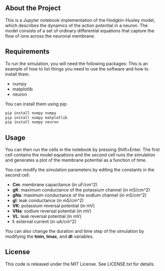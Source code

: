 ## About the Project
This is a Jupyter notebook implementation of the Hodgkin-Huxley model, which describes the dynamics of the action potential in a neuron. The model consists of a set of ordinary differential equations that capture the flow of ions across the neuronal membrane.

## Requirements
To run the simulation, you will need the following packages:
This is an example of how to list things you need to use the software and how to install them.
* numpy
* matplotlib
* neuron

You can install them using pip:
  ```sh
  pip install numpy numpy
  pip install numpy matplotlib
  pip install numpy neuron
  ```
  
## Usage
You can then run the cells in the notebook by pressing Shift+Enter. The first cell contains the model equations and the second cell runs the simulation and generates a plot of the membrane potential as a function of time.

You can modify the simulation parameters by editing the constants in the second cell:

* **Cm**: membrane capacitance (in uF/cm^2)
* **gK**: maximum conductance of the potassium channel (in mS/cm^2)
* **gNa**: maximum conductance of the sodium channel (in mS/cm^2)
* **gl**: leak conductance (in mS/cm^2)
* **VK**: potassium reversal potential (in mV)
* **VNa**: sodium reversal potential (in mV)
* **VL**: leak reversal potential (in mV)
* **I**: external current (in uA/cm^2)

You can also change the duration and time step of the simulation by modifying the **tmin, tmax**, and **dt** variables.

## License
This code is released under the MIT License. See LICENSE.txt for details.
